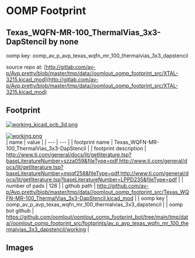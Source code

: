 # OOMP Footprint  
## Texas_WQFN-MR-100_ThermalVias_3x3-DapStencil  by none  
  
oomp key: oomp_av_p_avp_texas_wqfn_mr_100_thermalvias_3x3_dapstencil  
  
source repo at: [http://gitlab.com/av-p/Avp.pretty/blob/master/tmp/data//oomlout_oomp_footprint_src/XTAL-3215.kicad_mod](http://gitlab.com/av-p/Avp.pretty/blob/master/tmp/data//oomlout_oomp_footprint_src/XTAL-3215.kicad_mod)  
## Footprint  
  
[![working_kicad_pcb_3d.png](working_kicad_pcb_3d_600.png)](working_kicad_pcb_3d.png)  
  
[![working.png](working_600.png)](working.png)  
| name | value | 
| --- | --- | 
| footprint name | Texas_WQFN-MR-100_ThermalVias_3x3-DapStencil | 
| footprint description | http://www.ti.com/general/docs/lit/getliterature.tsp?baseLiteratureNumber=szza059&fileType=pdf,http://www.ti.com/general/docs/lit/getliterature.tsp?baseLiteratureNumber=mpqf258&fileType=pdf,http://www.ti.com/general/docs/lit/getliterature.tsp?baseLiteratureNumber=LPPD235&fileType=pdf | 
| number of pads | 126 | 
| github path | http://github.com/av-p/Avp.pretty/blob/master/tmp/data//oomlout_oomp_footprint_src/Texas_WQFN-MR-100_ThermalVias_3x3-DapStencil.kicad_mod | 
| oomp key | oomp_av_p_avp_texas_wqfn_mr_100_thermalvias_3x3_dapstencil | 
| oomp bot github | https://github.com/oomlout/oomlout_oomp_footprint_bot/tree/main/tmp/data//oomlout_oomp_footprint_src/footprints/av_p_avp_texas_wqfn_mr_100_thermalvias_3x3_dapstencil/working | 
## Images  
